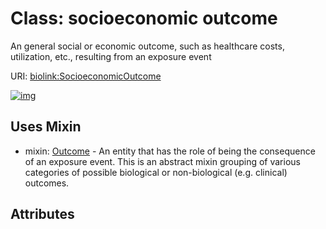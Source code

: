 
# Class: socioeconomic outcome


An general social or economic outcome, such as healthcare costs, utilization, etc., resulting from an exposure event

URI: [biolink:SocioeconomicOutcome](https://w3id.org/biolink/vocab/SocioeconomicOutcome)


[![img](https://yuml.me/diagram/nofunky;dir:TB/class/[SocioeconomicOutcome]uses%20-.->[Outcome],[Outcome])](https://yuml.me/diagram/nofunky;dir:TB/class/[SocioeconomicOutcome]uses%20-.->[Outcome],[Outcome])

## Uses Mixin

 *  mixin: [Outcome](Outcome.md) - An entity that has the role of being the consequence of an exposure event. This is an abstract mixin grouping of various categories of possible biological or non-biological (e.g. clinical) outcomes.

## Attributes

